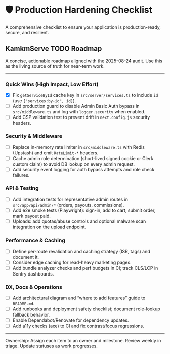 # 🛡️ Production Hardening Checklist

A comprehensive checklist to ensure your application is production-ready, secure, and resilient.


## KamkmServe TODO Roadmap

A concise, actionable roadmap aligned with the 2025-08-24 audit. Use this as the living source of truth for near-term work.

---

### Quick Wins (High Impact, Low Effort)
- [x] Fix `getServiceById` cache key in `src/server/services.ts` to include `id` (use `["services:by-id", id]`).
- [ ] Add production guard to disable Admin Basic Auth bypass in `src/middleware.ts` and log with `logger.security` when enabled.
- [ ] Add CSP validation test to prevent drift in `next.config.js` security headers.

### Security & Middleware
- [ ] Replace in-memory rate limiter in `src/middleware.ts` with Redis (Upstash) and emit `RateLimit-*` headers.
- [ ] Cache admin role determination (short-lived signed cookie or Clerk custom claim) to avoid DB lookup on every admin request.
- [ ] Add security event logging for auth bypass attempts and role check failures.

### API & Testing
- [ ] Add integration tests for representative admin routes in `src/app/api/admin/*` (orders, payouts, commissions).
- [ ] Add e2e smoke tests (Playwright): sign-in, add to cart, submit order, mark payout paid.
- [ ] Uploads: add quotas/abuse controls and optional malware scan integration on the upload endpoint.

### Performance & Caching
- [ ] Define per-route revalidation and caching strategy (ISR, tags) and document it.
- [ ] Consider edge caching for read-heavy marketing pages.
- [ ] Add bundle analyzer checks and perf budgets in CI; track CLS/LCP in Sentry dashboards.

### DX, Docs & Operations
- [ ] Add architectural diagram and “where to add features” guide to `README.md`.
- [ ] Add runbooks and deployment safety checklist; document role-lookup fallback behavior.
- [ ] Enable Dependabot/Renovate for dependency updates.
- [ ] Add a11y checks (axe) to CI and fix contrast/focus regressions.

---

Ownership: Assign each item to an owner and milestone. Review weekly in triage. Update statuses as work progresses.
